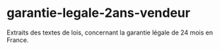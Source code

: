 # garantie-legale-2ans-vendeur
Extraits des textes de lois, concernant la garantie légale de 24 mois en France.
